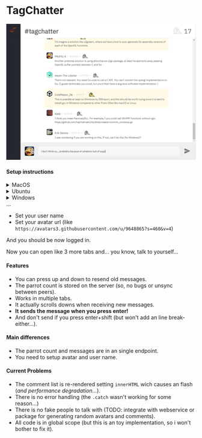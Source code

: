 # TagChatter

![Preview](preview.png)

#### Setup instructions
<details>
<summary>MacOS</summary>
```
git clone https://github.com/fernando-msj/TagChatter-fontend.git
cd TagChatter-fontend
npm install
open ./index.html
npm start
echo done
```
</details>
<details>
<summary>Ubuntu</summary>
```
git clone https://github.com/fernando-msj/TagChatter-fontend.git
cd TagChatter-fontend
npm install
gnome-open index.html
npm start
echo done
```
You will probably need to go open the index.html by hand if this open an text editor...
</details>
<details>
<summary>Windows</summary>
```
git clone https://github.com/fernando-msj/TagChatter-fontend.git
cd TagChatter-fontend
npm install
index.html
npm start
echo done
```
</details>
...

* Set your user name
* Set your avatar url (like `https://avatars3.githubusercontent.com/u/9648865?s=460&v=4`)

And you should be now logged in.

Now you can open like 3 more tabs and... you know, talk to yourself...

#### Features
* You can press up and down to resend old messages.
* The parrot count is stored on the server (so, no bugs or unsync between peers).
* Works in multiple tabs.
* It actually scrolls downs when receiving new messages.
* **It sends the message when you press enter!**
* And don't send if you press enter+shift (but won't add an line break-either...).

#### Main differences
* The parrot count and messages are in an single endpoint.
* You need to setup avatar and user name.

#### Current Problems
* The comment list is re-rendered setting `innerHTML` wich causes an flash (*and performance degradation...*).
* There is no error handling (the `.catch` wasn't working for some reason...)
* There is no fake people to talk with (TODO: integrate with webservice or package for generating random avatars and comments).
* All code is in global scope (but this is an toy implementation, so i won't bother to fix it).
